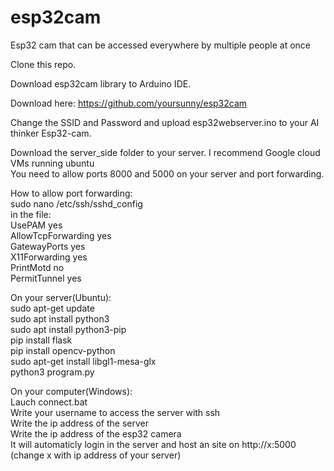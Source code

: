 # esp32cam
Esp32 cam that can be accessed everywhere by multiple people at once

Clone this repo.

Download esp32cam library to Arduino IDE.

Download here: https://github.com/yoursunny/esp32cam

Change the SSID and Password and upload esp32webserver.ino to your AI thinker Esp32-cam.

Download the server_side folder to your server. I recommend Google cloud VMs running ubuntu <br />
You need to allow ports 8000 and 5000 on your server and port forwarding. <br />

How to allow port forwarding: <br />
  sudo nano /etc/ssh/sshd_config <br />
  in the file: <br />
    UsePAM yes <br />
    AllowTcpForwarding yes <br />
    GatewayPorts yes <br />
    X11Forwarding yes <br />
    PrintMotd no <br />
    PermitTunnel yes <br />

On your server(Ubuntu): <br />
  sudo apt-get update <br />
  sudo apt install python3 <br />
  sudo apt install python3-pip <br />
  pip install flask <br />
  pip install opencv-python  <br />
  sudo apt-get install libgl1-mesa-glx <br />
  python3 program.py <br />

On your computer(Windows): <br />
  Lauch connect.bat <br />
  Write your username to access the server with ssh <br />
  Write the ip address of the server <br />
  Write the ip address of the esp32 camera <br />
  It will automaticly login in the server and host an site on http://x:5000 (change x with ip address of your server) <br />



